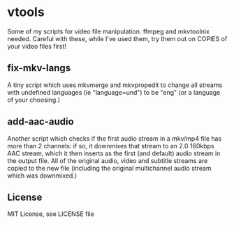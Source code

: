 # vtools
Some of my scripts for video file manipulation. ffmpeg and mkvtoolnix needed.
Careful with these, while I've used them, try them out on COPIES of your video files first!

## fix-mkv-langs 
A tiny script which uses mkvmerge and mkvpropedit to change all streams with undefined languages (ie "language=und") to be "eng" (or a language of your choosing.)

## add-aac-audio
Another script which checks if the first audio stream in a mkv/mp4 file has more than 2 channels: if so, it downmixes that stream to an 2.0 160kbps AAC stream, which it then inserts as the first (and default) audio stream in the output file.  All of the original audio, video and subtitle streams are copied to the new file (including the original multichannel audio stream which was downmixed.)

## License
MIT License, see LICENSE file



